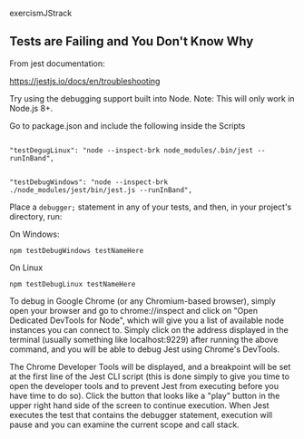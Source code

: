 exercismJStrack

<h2>Tests are Failing and You Don't Know Why</h2>

From jest documentation:

https://jestjs.io/docs/en/troubleshooting

Try using the debugging support built into Node. Note: This will only work in Node.js 8+.

Go to package.json and include the following inside the Scripts

<code>
"testDegugLinux": "node --inspect-brk node_modules/.bin/jest --runInBand",

"testDebugWindows": "node --inspect-brk ./node_modules/jest/bin/jest.js --runInBand",
</code>

Place a <code>debugger;</code> statement in any of your tests, and then, in your project's directory, run:

On Windows:

<code>npm testDebugWindows testNameHere</code>

On Linux

<code>npm testDebugLinux testNameHere</code>

To debug in Google Chrome (or any Chromium-based browser), simply open your browser and go to chrome://inspect and click on "Open Dedicated DevTools for Node", which will give you a list of available node instances you can connect to. Simply click on the address displayed in the terminal (usually something like localhost:9229) after running the above command, and you will be able to debug Jest using Chrome's DevTools.

The Chrome Developer Tools will be displayed, and a breakpoint will be set at the first line of the Jest CLI script (this is done simply to give you time to open the developer tools and to prevent Jest from executing before you have time to do so). Click the button that looks like a "play" button in the upper right hand side of the screen to continue execution. When Jest executes the test that contains the debugger statement, execution will pause and you can examine the current scope and call stack.

